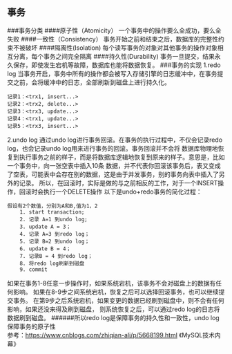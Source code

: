  ## 事务
 ###事务分类
 ####原子性（Atomicity）
一个事务中的操作要么全成功，要么全失败
 ####一致性（Consistency）
事务开始之前和结束之后，数据库的完整性约束不被破坏
 ####隔离性(Isolation)
每个读写事务的对象对其他事务的操作对象相互分离，每个事务之间完全隔离
 ####持久性(Durability)
事务一旦提交，结果永久保存，即使发生宕机等故障，数据库也能将数据恢复。
 ###事务的实现
1.redo log
当事务开启，事务中所有的操作都会被写入存储引擎的日志缓冲中，在事务提交之前，会将缓冲中的日志，全部刷新到磁盘上进行持久化。
````
记录1：<trx1, insert...>
记录2：<trx2, delete...>
记录3：<trx3, update...>
记录4：<trx1, update...>
记录5：<trx3, insert...>
````
2.undo log
通过undo log进行事务回滚。在事务的执行过程中，不仅会记录redo log，也会记录undo log用来进行事务的回滚。事务回滚并不会将
数据库物理地恢复到执行事务之前的样子，而是将数据库逻辑地恢复到原来的样子。意思是，比如一个事务中，向一张空表中插入10条
数据，并不代表你回滚该事务后，表又变成了空表，可能表中会存在别的数据，这是由于并发事务，别的事务向表中插入了另外的记录。
所以，在回滚时，实际是做的与之前相反的工作，对于一个INSERT操作，回滚时会执行一个DELETE操作
以下是undo+redo事务的简化过程：
````
假设有2个数值，分别为A和B,值为1，2
    1. start transaction;
    2. 记录 A=1 到undo log;
    3. update A = 3；
    4. 记录 A=3 到redo log；
    5. 记录 B=2 到undo log；
    6. update B = 4；
    7. 记录B = 4 到redo log；
    8. 将redo log刷新到磁盘
    9. commit
````
如果在事务1-8任意一步操作时，如果系统宕机，该事务不会对磁盘上的数据有任何影响。
如果在8-9步之间系统宕机，恢复之后可以选择回滚事务，也可以继续提交事务。
在第9步之后系统宕机，如果变更的数据已经刷到磁盘中，则不会有任何影响，如果还没来得及刷到磁盘，
则系统恢复之后，可以通过redo log的日志将数据刷到磁盘。
 ######所以redo log是保障事务的持久性和一致性，undo log保障事务的原子性    
参考：<https://www.cnblogs.com/zhiqian-ali/p/5668199.html> 《MySQL技术内幕》

       